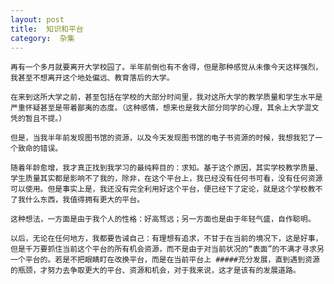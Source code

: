 ```yaml
---
layout: post
title:  知识和平台
category:  杂集
---
```

	再有一个多月就要离开大学校园了。半年前倒也有不舍得，但是那种感觉从未像今天这样强烈，我甚至不想离开这个地处偏远、教育落后的大学。 
                           
	在来到这所大学之前，甚至包括在学校的大部分时间里，我对这所大学的教学质量和学生水平是严重怀疑甚至是带着鄙夷的态度。（这种感情，想来也是我大部分同学的心理，其余上大学混文凭的暂且不提。）    
                     
	但是，当我半年前发现图书馆的资源，以及今天发现图书馆的电子书资源的时候，我想我犯了一个致命的错误。  
                              
	随着年龄愈增，我才真正找到我学习的最纯粹目的：求知。基于这个原因，其实学校教学质量、学生质量其实都是影响不了我的，除非，在这个平台上，我已经没有任何书可看，没有任何资源可以使用。但是事实上是，我还没有完全利用好这个平台，便已经下了定论，就是这个学校教不了我什么东西，我值得拥有更大的平台。    
                            
	这种想法，一方面是由于我个人的性格：好高骛远；另一方面也是由于年轻气盛，自作聪明。   
	   
	以后，无论在任何地方，我都要告诫自己：有理想有追求，不甘于在当前的境况下，这是好事，但是千万要抓住当前这个平台的所有机会资源，而不是由于对当前状况的“表面”的不满才寻求另一个平台的。若是不把眼睛盯在改换平台，而是在当前平台上 #####充分发展，直到遇到资源的瓶颈，才努力去争取更大的平台、资源和机会，对于我来说，这才是该有的发展道路。                  
	                 

